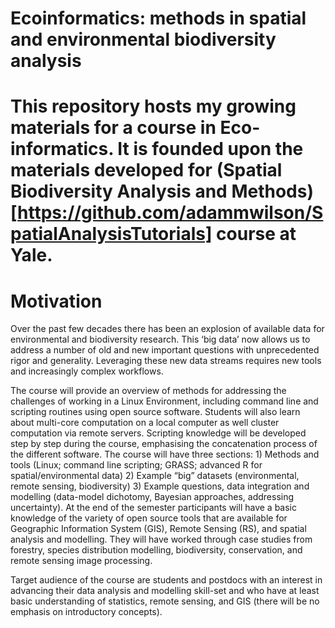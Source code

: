 Ecoinformatics: methods in spatial and environmental biodiversity analysis
===

# This repository hosts my growing materials for a course in Eco-informatics.  It is founded upon the materials developed for (Spatial Biodiversity Analysis and Methods)[https://github.com/adammwilson/SpatialAnalysisTutorials] course at Yale.

# Motivation
Over the past few decades there has been an explosion of available data
for environmental and biodiversity research. This ‘big data’ now allows
us to address a number of old and new important questions with
unprecedented rigor and generality. Leveraging these new data streams
requires new tools and increasingly complex workflows.

The course will provide an overview of methods for addressing the
challenges of working in a Linux Environment, including command line and
scripting routines using open source software. Students will also learn
about multi-core computation on a local computer as well cluster
computation via remote servers. Scripting knowledge will be developed
step by step during the course, emphasising the concatenation process of
the different software. The course will have three sections: 1) Methods
and tools (Linux; command line scripting; GRASS; advanced R for
spatial/environmental data) 2) Example “big” datasets (environmental,
remote sensing, biodiversity) 3) Example questions, data integration and
modelling (data-model dichotomy, Bayesian approaches, addressing
uncertainty). At the end of the semester participants will have a basic
knowledge of the variety of open source tools that are available for
Geographic Information System (GIS), Remote Sensing (RS), and spatial
analysis and modelling. They will have worked through case studies from
forestry, species distribution modelling, biodiversity, conservation,
and remote sensing image processing.

Target audience of the course are students and postdocs with an interest
in advancing their data analysis and modelling skill-set and who have at
least basic understanding of statistics, remote sensing, and GIS (there
will be no emphasis on introductory concepts).
